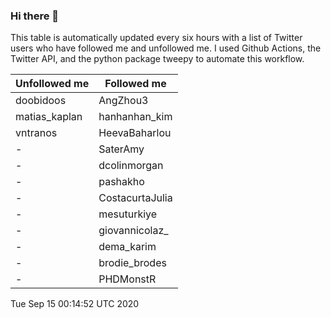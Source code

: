 ### Hi there 👋

This table is automatically updated every six hours with a list of Twitter users who have followed me and unfollowed me. I used Github Actions, the Twitter API, and the python package tweepy to automate this workflow.

| Unfollowed me |  Followed me |
| --- | --- |
|doobidoos|AngZhou3|
|matias_kaplan|hanhanhan_kim|
|vntranos|HeevaBaharlou|
|-|SaterAmy|
|-|dcolinmorgan|
|-|pashakho|
|-|CostacurtaJulia|
|-|mesuturkiye|
|-|giovannicolaz_|
|-|dema_karim|
|-|brodie_brodes|
|-|PHDMonstR|
Tue Sep 15 00:14:52 UTC 2020

